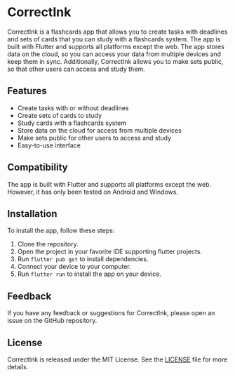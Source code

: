 # CorrectInk

CorrectInk is a flashcards app that allows you to create tasks with deadlines and sets of cards that you can study with a flashcards system. 
The app is built with Flutter and supports all platforms except the web. 
The app stores data on the cloud, so you can access your data from multiple devices and keep them in sync.
Additionally, CorrectInk allows you to make sets public, so that other users can access and study them.

## Features

- Create tasks with or without deadlines
- Create sets of cards to study
- Study cards with a flashcards system
- Store data on the cloud for access from multiple devices
- Make sets public for other users to access and study
- Easy-to-use interface

## Compatibility

The app is built with Flutter and supports all platforms except the web. However, it has only been tested on Android and Windows.

## Installation

To install the app, follow these steps:

1. Clone the repository.
2. Open the project in your favorite IDE supporting flutter projects.
3. Run `flutter pub get` to install dependencies.
4. Connect your device to your computer.
5. Run `flutter run` to install the app on your device.

## Feedback

If you have any feedback or suggestions for CorrectInk, please open an issue on the GitHub repository.

## License

CorrectInk is released under the MIT License. See the [LICENSE](https://github.com/example-user/correctink/blob/main/LICENSE) file for more details.

